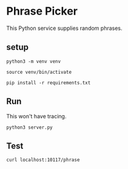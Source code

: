 # Phrase Picker

This Python service supplies random phrases.

## setup

`python3 -m venv venv`

`source venv/bin/activate`

`pip install -r requirements.txt`

## Run

This won't have tracing.

`python3 server.py`

## Test

`curl localhost:10117/phrase`
